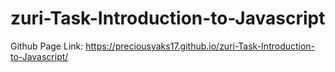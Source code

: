 # zuri-Task-Introduction-to-Javascript
Github Page Link: https://preciousyaks17.github.io/zuri-Task-Introduction-to-Javascript/
